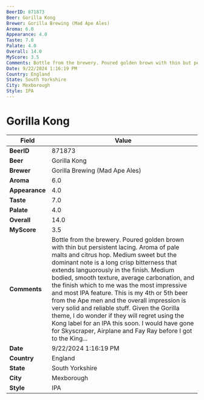 ```yaml
---
BeerID: 871873
Beer: Gorilla Kong
Brewer: Gorilla Brewing (Mad Ape Ales)
Aroma: 6.0
Appearance: 4.0
Taste: 7.0
Palate: 4.0
Overall: 14.0
MyScore: 3.5
Comments: Bottle from the brewery. Poured golden brown with thin but persistent lacing. Aroma of pale malts and citrus hop. Medium sweet but the dominant note is a long crisp bitterness that extends languorously in the finish. Medium bodied, smooth texture, average carbonation, and the finish which to me was the most impressive and most IPA feature. This is my 4th or 5th beer from the Ape men and the overall impression is very solid and reliable stuff. Given the Gorilla theme, I do wonder if they will regret using the Kong label for an IPA this soon. I would have gone for Skyscraper, Airplane and Fay Ray before I got to the King...
Date: 9/22/2024 1:16:19 PM
Country: England
State: South Yorkshire
City: Mexborough
Style: IPA
---
```


# Gorilla Kong

| Field         | Value |
|---------------|-------|
| **BeerID** | 871873 |
| **Beer** | Gorilla Kong |
| **Brewer** | Gorilla Brewing (Mad Ape Ales) |
| **Aroma** | 6.0 |
| **Appearance** | 4.0 |
| **Taste** | 7.0 |
| **Palate** | 4.0 |
| **Overall** | 14.0 |
| **MyScore** | 3.5 |
| **Comments** | Bottle from the brewery. Poured golden brown with thin but persistent lacing. Aroma of pale malts and citrus hop. Medium sweet but the dominant note is a long crisp bitterness that extends languorously in the finish. Medium bodied, smooth texture, average carbonation, and the finish which to me was the most impressive and most IPA feature. This is my 4th or 5th beer from the Ape men and the overall impression is very solid and reliable stuff. Given the Gorilla theme, I do wonder if they will regret using the Kong label for an IPA this soon. I would have gone for Skyscraper, Airplane and Fay Ray before I got to the King... |
| **Date** | 9/22/2024 1:16:19 PM |
| **Country** | England |
| **State** | South Yorkshire |
| **City** | Mexborough |
| **Style** | IPA |

